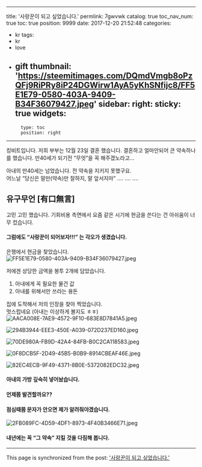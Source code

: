 
---
title: '사랑꾼이 되고 싶었습니다.'
permlink: 7gwvwk
catalog: true
toc_nav_num: true
toc: true
position: 9999
date: 2017-12-20 21:52:48
categories:
- kr
tags:
- kr
- love
- gift
thumbnail: 'https://steemitimages.com/DQmdVmgb8oPzQFj9RiPRy8iP24DGWirw1AyA5yKhSNfijc8/FF5E1E79-0580-403A-9409-B34F36079427.jpeg'
sidebar:
    right:
        sticky: true
widgets:
    -
        type: toc
        position: right
---


킹비트입니다. 
저희 부부는 12월 23일 결혼 했습니다. 
결혼하고 얼마안되어 큰 약속하나를 했습니다. 
만40세가 되기전 “무엇”을 꼭 해주겠노라고...

아내의 만40세는 넘었습니다.
전 약속을 지키지 못했구요.  
어느날 “당신은 말만(약속)만 잘하지, 말 앞서지마”
....
....
....
## 유구무언 [有口無言]

고민 고민 했습니다. 
기회비용 측면에서 요즘 같은 시기에 현금을 쓴다는 건 
아쉬움이 너무 컸습니다.  
#### 그럼에도 “사랑꾼이 되어보자!!!” 는 각오가 생겼습니다.  

은행에서 현금을 찾았습니다. 
![FF5E1E79-0580-403A-9409-B34F36079427.jpeg](https://steemitimages.com/DQmdVmgb8oPzQFj9RiPRy8iP24DGWirw1AyA5yKhSNfijc8/FF5E1E79-0580-403A-9409-B34F36079427.jpeg)

저에겐 상당한 금액을 봉투 2개에 담았습니다. 
1. 아내에게 꼭 필요한 물건 값
2. 아내를 위해서만 쓰라는 용돈

집에 도착해서 저의 인장을 찾아 찍었습니다.  
멋스럽네요 (아내는 이상하게 볼지도 ㅎㅎ)
![AACA008E-7AE9-4572-9F10-683E8D7841A5.jpeg](https://steemitimages.com/DQmUYHNqJrzSreDmAsWypJ7dKehNaET75Cn8wX1snGWhoQ1/AACA008E-7AE9-4572-9F10-683E8D7841A5.jpeg)

![294B3944-EEE3-450E-A039-072D237ED160.jpeg](https://steemitimages.com/DQmRZZQyVYfoJBkExf4LwqLRSTWcTD8dPaKhswSkxoCot3P/294B3944-EEE3-450E-A039-072D237ED160.jpeg)

![70DE980A-FB9D-42A4-84FB-B0C2CA118583.jpeg](https://steemitimages.com/DQmWQgyhZ71spwdkoMB1qou3Cy9F555TweiUKfH8PdbDS9q/70DE980A-FB9D-42A4-84FB-B0C2CA118583.jpeg)

![0F8DCB5F-2D49-45B5-B0B9-8914CBEAF46E.jpeg](https://steemitimages.com/DQmfDsMLyYK4RVATkHDmf1bTtQFCysNmBRWRLFZ5wuRk3Cw/0F8DCB5F-2D49-45B5-B0B9-8914CBEAF46E.jpeg)

![82EC4ECB-9F49-4371-8B0E-5372082EDC32.jpeg](https://steemitimages.com/DQmeG58BdMLgFrwHzYkmJnXx91sQ8V9riDSgf2V7BLSDxxv/82EC4ECB-9F49-4371-8B0E-5372082EDC32.jpeg)

#### 아내의 가방 깊숙히 넣어놨습니다.  
#### 언제쯤 발견할까요??
#### 점심때쯤 문자가 안오면 제가 알려줘야겠습니다. 
![2FB089FC-4D59-4DF1-8973-4F40B3466E71.jpeg](https://steemitimages.com/DQmXqd6m5zSC8taBvey5XhDmdjfo93WxHDJrqcHHAEySVMU/2FB089FC-4D59-4DF1-8973-4F40B3466E71.jpeg)

#### 내년에는 꼭 “그 약속” 지킬 것을 다짐해 봅니다.

- - -

This page is synchronized from the post: ['사랑꾼이 되고 싶었습니다.'](https://steemit.com/@kingbit/7gwvwk)
